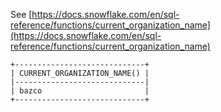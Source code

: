 See [https://docs.snowflake.com/en/sql-reference/functions/current_organization_name](https://docs.snowflake.com/en/sql-reference/functions/current_organization_name)
```
+-----------------------------+
| CURRENT_ORGANIZATION_NAME() |
|-----------------------------|
| bazco                       |
+-----------------------------+
```
